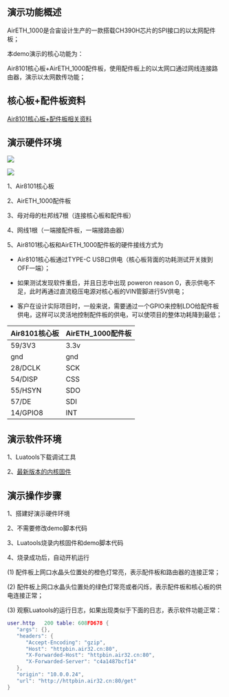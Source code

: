
## 演示功能概述

AirETH_1000是合宙设计生产的一款搭载CH390H芯片的SPI接口的以太网配件板；

本demo演示的核心功能为：

Air8101核心板+AirETH_1000配件板，使用配件板上的以太网口通过网线连接路由器，演示以太网数传功能；


## 核心板+配件板资料

[Air8101核心板+配件板相关资料](https://docs.openluat.com/air8101/product/shouce/#air8101_1)


## 演示硬件环境

![](https://docs.openluat.com/air8101/product/file/AirETH_1000/hw_connection.jpg)

![](https://docs.openluat.com/air8101/product/file/AirETH_1000/hw_connection1.jpg)

1、Air8101核心板

2、AirETH_1000配件板

3、母对母的杜邦线7根（连接核心板和配件板）

4、网线1根（一端接配件板，一端接路由器）

5、Air8101核心板和AirETH_1000配件板的硬件接线方式为

- Air8101核心板通过TYPE-C USB口供电（核心板背面的功耗测试开关拨到OFF一端）；

- 如果测试发现软件重启，并且日志中出现  poweron reason 0，表示供电不足，此时再通过直流稳压电源对核心板的VIN管脚进行5V供电；

- 客户在设计实际项目时，一般来说，需要通过一个GPIO来控制LDO给配件板供电，这样可以灵活地控制配件板的供电，可以使项目的整体功耗降到最低；

| Air8101核心板   |  AirETH_1000配件板 |
| --------------- | ----------------- |
| 59/3V3          | 3.3v              |
| gnd             | gnd               |
| 28/DCLK         | SCK               |
| 54/DISP         | CSS               |
| 55/HSYN         | SDO               |
| 57/DE           | SDI               |
| 14/GPIO8        | INT               |


## 演示软件环境

1、Luatools下载调试工具

2、[最新版本的内核固件](https://docs.openluat.com/air8101/luatos/firmware/)


## 演示操作步骤

1、搭建好演示硬件环境

2、不需要修改demo脚本代码

3、Luatools烧录内核固件和demo脚本代码

4、烧录成功后，自动开机运行

   (1) 配件板上网口水晶头位置处的橙色灯常亮，表示配件板和路由器的连接正常；

   (2) 配件板上网口水晶头位置处的绿色灯常亮或者闪烁，表示配件板和核心板的供电连接正常；

   (3) 观察Luatools的运行日志，如果出现类似于下面的日志，表示软件功能正常：

```lua
user.http	200	table: 608FD678	{
   "args": {}, 
   "headers": {
      "Accept-Encoding": "gzip", 
      "Host": "httpbin.air32.cn:80", 
      "X-Forwarded-Host": "httpbin.air32.cn:80", 
      "X-Forwarded-Server": "c4a1487bcf14"
   }, 
   "origin": "10.0.0.24", 
   "url": "http://httpbin.air32.cn:80/get"
}
```

